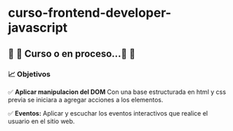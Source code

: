 # curso-frontend-developer-javascript

## 🚨 🚧 Curso o en proceso...🚨 🚧 

### 📈 Objetivos

✅    **Aplicar manipulacion del DOM** Con una base estructurada en html y css previa se iniciara a agregar acciones a los elementos. 

✅    **Eventos:**  Aplicar y escuchar los eventos interactivos que realice el usuario en el sitio web. 

